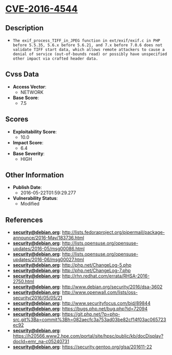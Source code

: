 
# [CVE-2016-4544](http://lists.fedoraproject.org/pipermail/package-announce/2016-May/183736.html)

## Description

- `The exif_process_TIFF_in_JPEG function in ext/exif/exif.c in PHP before 5.5.35, 5.6.x before 5.6.21, and 7.x before 7.0.6 does not validate TIFF start data, which allows remote attackers to cause a denial of service (out-of-bounds read) or possibly have unspecified other impact via crafted header data.`

## Cvss Data

- **Access Vector**:
  - NETWORK
- **Base Score**:
  - 7.5

## Scores

- **Exploitability Score**:
  - 10.0
- **Impact Score**:
  - 6.4
- **Base Severity**:
  - HIGH

## Other Information

- **Publish Date**:
  - 2016-05-22T01:59:29.277
- **Vulnerability Status**:
  - Modified

## References

- **security@debian.org**: http://lists.fedoraproject.org/pipermail/package-announce/2016-May/183736.html
- **security@debian.org**: http://lists.opensuse.org/opensuse-updates/2016-05/msg00086.html
- **security@debian.org**: http://lists.opensuse.org/opensuse-updates/2016-06/msg00027.html
- **security@debian.org**: http://php.net/ChangeLog-5.php
- **security@debian.org**: http://php.net/ChangeLog-7.php
- **security@debian.org**: http://rhn.redhat.com/errata/RHSA-2016-2750.html
- **security@debian.org**: http://www.debian.org/security/2016/dsa-3602
- **security@debian.org**: http://www.openwall.com/lists/oss-security/2016/05/05/21
- **security@debian.org**: http://www.securityfocus.com/bid/89844
- **security@debian.org**: https://bugs.php.net/bug.php?id=72094
- **security@debian.org**: https://git.php.net/?p=php-src.git%3Ba=commit%3Bh=082aecfc3a753ad03be82cf14f03ac065723ec92
- **security@debian.org**: https://h20566.www2.hpe.com/portal/site/hpsc/public/kb/docDisplay?docId=emr_na-c05240731
- **security@debian.org**: https://security.gentoo.org/glsa/201611-22
